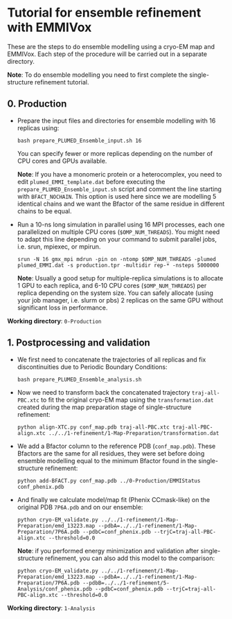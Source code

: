 # Tutorial for ensemble refinement with EMMIVox
These are the steps to do ensemble modelling using a cryo-EM map and EMMIVox.
Each step of the procedure will be carried out in a separate directory.

**Note**: To do ensemble modelling you need to first complete the single-structure refinement tutorial.

## 0. Production 

   * Prepare the input files and directories for ensemble modelling with 16 replicas using:

     `bash prepare_PLUMED_Ensemble_input.sh 16`

     You can specify fewer or more replicas depending on the number of CPU cores and GPUs available.

     **Note**: If you have a monomeric protein or a heterocomplex, you need to edit `plumed_EMMI_template.dat` before executing the `prepare_PLUMED_Ensemble_input.sh` script
               and comment the line starting with `BFACT_NOCHAIN`. This option is used here since we are modelling 5 identical chains and
               we want the Bfactor of the same residue in different chains to be equal.

   * Run a 10-ns long simulation in parallel using 16 MPI processes, each one parallelized on multiple CPU cores (`$OMP_NUM_THREADS`). 
     You might need to adapt this line depending on your command to submit parallel jobs, i.e. srun, mpiexec, or mpirun.

     `srun -N 16 gmx_mpi mdrun -pin on -ntomp $OMP_NUM_THREADS -plumed plumed_EMMI.dat -s production.tpr -multidir rep-* -nsteps 5000000`

     **Note**: Usually a good setup for multiple-replica simulations is to allocate 1 GPU to each replica, and 6-10 CPU cores (`$OMP_NUM_THREADS`) per replica depending on the system size. You can safely allocate (using your job manager, i.e. slurm or pbs) 2 replicas on the same GPU without significant loss in performance.  

**Working directory**: `0-Production` 

## 1. Postprocessing and validation 

   * We first need to concatenate the trajectories of all replicas and fix discontinuities due to Periodic Boundary Conditions:

     `bash prepare_PLUMED_Ensemble_analysis.sh`

   * Now we need to transform back the concatenated trajectory `traj-all-PBC.xtc` to fit the original cryo-EM map 
     using the `transformation.dat` created during the map preparation stage of single-structure refinement:

     `python align-XTC.py conf_map.pdb traj-all-PBC.xtc traj-all-PBC-align.xtc ../../1-refinement/1-Map-Preparation/transformation.dat` 

   * We add a Bfactor column to the reference PDB (`conf_map.pdb`). These Bfactors are the
     same for all residues, they were set before doing ensemble modelling equal to the minimum Bfactor found in the single-structure refinement:

     `python add-BFACT.py conf_map.pdb ../0-Production/EMMIStatus conf_phenix.pdb`

   * And finally we calculate model/map fit (Phenix CCmask-like) on the original PDB `7P6A.pdb` and on our ensemble:

     `python cryo-EM_validate.py ../../1-refinement/1-Map-Preparation/emd_13223.map --pdbA=../../1-refinement/1-Map-Preparation/7P6A.pdb --pdbC=conf_phenix.pdb --trjC=traj-all-PBC-align.xtc --threshold=0.0`

     **Note**: if you performed energy minimization and validation after single-structure refinement, you can also add this model to the comparison:

     `python cryo-EM_validate.py ../../1-refinement/1-Map-Preparation/emd_13223.map --pdbA=../../1-refinement/1-Map-Preparation/7P6A.pdb --pdbB=../../1-refinement/5-Analysis/conf_phenix.pdb --pdbC=conf_phenix.pdb --trjC=traj-all-PBC-align.xtc --threshold=0.0`

**Working directory**: `1-Analysis`
